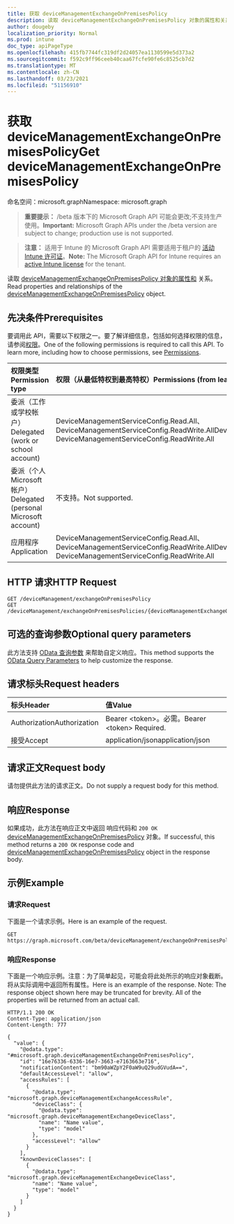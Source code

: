 ```yaml
---
title: 获取 deviceManagementExchangeOnPremisesPolicy
description: 读取 deviceManagementExchangeOnPremisesPolicy 对象的属性和关系。
author: dougeby
localization_priority: Normal
ms.prod: intune
doc_type: apiPageType
ms.openlocfilehash: 415fb7744fc319df2d24057ea1130599e5d373a2
ms.sourcegitcommit: f592c9ff96ceeb40caa67fcfe90fe6c8525cb7d2
ms.translationtype: MT
ms.contentlocale: zh-CN
ms.lasthandoff: 03/23/2021
ms.locfileid: "51156910"
---
```

# <a name="get-devicemanagementexchangeonpremisespolicy"></a><span data-ttu-id="de4ab-103">获取 deviceManagementExchangeOnPremisesPolicy</span><span class="sxs-lookup"><span data-stu-id="de4ab-103">Get deviceManagementExchangeOnPremisesPolicy</span></span>

<span data-ttu-id="de4ab-104">命名空间：microsoft.graph</span><span class="sxs-lookup"><span data-stu-id="de4ab-104">Namespace: microsoft.graph</span></span>

> <span data-ttu-id="de4ab-105">**重要提示：** /beta 版本下的 Microsoft Graph API 可能会更改;不支持生产使用。</span><span class="sxs-lookup"><span data-stu-id="de4ab-105">**Important:** Microsoft Graph APIs under the /beta version are subject to change; production use is not supported.</span></span>

> <span data-ttu-id="de4ab-106">**注意：** 适用于 Intune 的 Microsoft Graph API 需要适用于租户的 [活动 Intune 许可证](https://go.microsoft.com/fwlink/?linkid=839381)。</span><span class="sxs-lookup"><span data-stu-id="de4ab-106">**Note:** The Microsoft Graph API for Intune requires an [active Intune license](https://go.microsoft.com/fwlink/?linkid=839381) for the tenant.</span></span>

<span data-ttu-id="de4ab-107">读取 [deviceManagementExchangeOnPremisesPolicy 对象的属性和](../resources/intune-onboarding-devicemanagementexchangeonpremisespolicy.md) 关系。</span><span class="sxs-lookup"><span data-stu-id="de4ab-107">Read properties and relationships of the [deviceManagementExchangeOnPremisesPolicy](../resources/intune-onboarding-devicemanagementexchangeonpremisespolicy.md) object.</span></span>

## <a name="prerequisites"></a><span data-ttu-id="de4ab-108">先决条件</span><span class="sxs-lookup"><span data-stu-id="de4ab-108">Prerequisites</span></span>
<span data-ttu-id="de4ab-p101">要调用此 API，需要以下权限之一。要了解详细信息，包括如何选择权限的信息，请参阅[权限](/graph/permissions-reference)。</span><span class="sxs-lookup"><span data-stu-id="de4ab-p101">One of the following permissions is required to call this API. To learn more, including how to choose permissions, see [Permissions](/graph/permissions-reference).</span></span>

|<span data-ttu-id="de4ab-111">权限类型</span><span class="sxs-lookup"><span data-stu-id="de4ab-111">Permission type</span></span>|<span data-ttu-id="de4ab-112">权限（从最低特权到最高特权）</span><span class="sxs-lookup"><span data-stu-id="de4ab-112">Permissions (from least to most privileged)</span></span>|
|:---|:---|
|<span data-ttu-id="de4ab-113">委派（工作或学校帐户）</span><span class="sxs-lookup"><span data-stu-id="de4ab-113">Delegated (work or school account)</span></span>|<span data-ttu-id="de4ab-114">DeviceManagementServiceConfig.Read.All、DeviceManagementServiceConfig.ReadWrite.All</span><span class="sxs-lookup"><span data-stu-id="de4ab-114">DeviceManagementServiceConfig.Read.All, DeviceManagementServiceConfig.ReadWrite.All</span></span>|
|<span data-ttu-id="de4ab-115">委派（个人 Microsoft 帐户）</span><span class="sxs-lookup"><span data-stu-id="de4ab-115">Delegated (personal Microsoft account)</span></span>|<span data-ttu-id="de4ab-116">不支持。</span><span class="sxs-lookup"><span data-stu-id="de4ab-116">Not supported.</span></span>|
|<span data-ttu-id="de4ab-117">应用程序</span><span class="sxs-lookup"><span data-stu-id="de4ab-117">Application</span></span>|<span data-ttu-id="de4ab-118">DeviceManagementServiceConfig.Read.All、DeviceManagementServiceConfig.ReadWrite.All</span><span class="sxs-lookup"><span data-stu-id="de4ab-118">DeviceManagementServiceConfig.Read.All, DeviceManagementServiceConfig.ReadWrite.All</span></span>|

## <a name="http-request"></a><span data-ttu-id="de4ab-119">HTTP 请求</span><span class="sxs-lookup"><span data-stu-id="de4ab-119">HTTP Request</span></span>
<!-- {
  "blockType": "ignored"
}
-->
``` http
GET /deviceManagement/exchangeOnPremisesPolicy
GET /deviceManagement/exchangeOnPremisesPolicies/{deviceManagementExchangeOnPremisesPolicyId}
```

## <a name="optional-query-parameters"></a><span data-ttu-id="de4ab-120">可选的查询参数</span><span class="sxs-lookup"><span data-stu-id="de4ab-120">Optional query parameters</span></span>
<span data-ttu-id="de4ab-121">此方法支持 [OData 查询参数](/graph/query-parameters) 来帮助自定义响应。</span><span class="sxs-lookup"><span data-stu-id="de4ab-121">This method supports the [OData Query Parameters](/graph/query-parameters) to help customize the response.</span></span>

## <a name="request-headers"></a><span data-ttu-id="de4ab-122">请求标头</span><span class="sxs-lookup"><span data-stu-id="de4ab-122">Request headers</span></span>
|<span data-ttu-id="de4ab-123">标头</span><span class="sxs-lookup"><span data-stu-id="de4ab-123">Header</span></span>|<span data-ttu-id="de4ab-124">值</span><span class="sxs-lookup"><span data-stu-id="de4ab-124">Value</span></span>|
|:---|:---|
|<span data-ttu-id="de4ab-125">Authorization</span><span class="sxs-lookup"><span data-stu-id="de4ab-125">Authorization</span></span>|<span data-ttu-id="de4ab-126">Bearer &lt;token&gt;。必需。</span><span class="sxs-lookup"><span data-stu-id="de4ab-126">Bearer &lt;token&gt; Required.</span></span>|
|<span data-ttu-id="de4ab-127">接受</span><span class="sxs-lookup"><span data-stu-id="de4ab-127">Accept</span></span>|<span data-ttu-id="de4ab-128">application/json</span><span class="sxs-lookup"><span data-stu-id="de4ab-128">application/json</span></span>|

## <a name="request-body"></a><span data-ttu-id="de4ab-129">请求正文</span><span class="sxs-lookup"><span data-stu-id="de4ab-129">Request body</span></span>
<span data-ttu-id="de4ab-130">请勿提供此方法的请求正文。</span><span class="sxs-lookup"><span data-stu-id="de4ab-130">Do not supply a request body for this method.</span></span>

## <a name="response"></a><span data-ttu-id="de4ab-131">响应</span><span class="sxs-lookup"><span data-stu-id="de4ab-131">Response</span></span>
<span data-ttu-id="de4ab-132">如果成功，此方法在响应正文中返回 响应代码和 `200 OK` [deviceManagementExchangeOnPremisesPolicy](../resources/intune-onboarding-devicemanagementexchangeonpremisespolicy.md) 对象。</span><span class="sxs-lookup"><span data-stu-id="de4ab-132">If successful, this method returns a `200 OK` response code and [deviceManagementExchangeOnPremisesPolicy](../resources/intune-onboarding-devicemanagementexchangeonpremisespolicy.md) object in the response body.</span></span>

## <a name="example"></a><span data-ttu-id="de4ab-133">示例</span><span class="sxs-lookup"><span data-stu-id="de4ab-133">Example</span></span>

### <a name="request"></a><span data-ttu-id="de4ab-134">请求</span><span class="sxs-lookup"><span data-stu-id="de4ab-134">Request</span></span>
<span data-ttu-id="de4ab-135">下面是一个请求示例。</span><span class="sxs-lookup"><span data-stu-id="de4ab-135">Here is an example of the request.</span></span>
``` http
GET https://graph.microsoft.com/beta/deviceManagement/exchangeOnPremisesPolicy
```

### <a name="response"></a><span data-ttu-id="de4ab-136">响应</span><span class="sxs-lookup"><span data-stu-id="de4ab-136">Response</span></span>
<span data-ttu-id="de4ab-p102">下面是一个响应示例。注意：为了简单起见，可能会将此处所示的响应对象截断。将从实际调用中返回所有属性。</span><span class="sxs-lookup"><span data-stu-id="de4ab-p102">Here is an example of the response. Note: The response object shown here may be truncated for brevity. All of the properties will be returned from an actual call.</span></span>
``` http
HTTP/1.1 200 OK
Content-Type: application/json
Content-Length: 777

{
  "value": {
    "@odata.type": "#microsoft.graph.deviceManagementExchangeOnPremisesPolicy",
    "id": "16e76336-6336-16e7-3663-e7163663e716",
    "notificationContent": "bm90aWZpY2F0aW9uQ29udGVudA==",
    "defaultAccessLevel": "allow",
    "accessRules": [
      {
        "@odata.type": "microsoft.graph.deviceManagementExchangeAccessRule",
        "deviceClass": {
          "@odata.type": "microsoft.graph.deviceManagementExchangeDeviceClass",
          "name": "Name value",
          "type": "model"
        },
        "accessLevel": "allow"
      }
    ],
    "knownDeviceClasses": [
      {
        "@odata.type": "microsoft.graph.deviceManagementExchangeDeviceClass",
        "name": "Name value",
        "type": "model"
      }
    ]
  }
}
```




